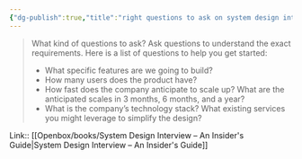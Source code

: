 ```yaml
---
{"dg-publish":true,"title":"right questions to ask on system design interview","tags":["quotes"],"date":"2024-01-10T15:51:03+03:00","modified_at":"2024-02-27T11:13:43+03:00","aliases":"right questions to ask on system design interview","dg-path":"/quotes/202401101551.md","permalink":"/quotes/202401101551/","dgPassFrontmatter":true}
---
```



> What kind of questions to ask? Ask questions to understand the exact requirements. Here is a list of questions to help you get started:
> - What specific features are we going to build?
> - How many users does the product have?
> - How fast does the company anticipate to scale up? What are the anticipated scales in 3 months, 6 months, and a year?
> - What is the company’s technology stack? What existing services you might leverage to simplify the design?

Link:: [[Openbox/books/System Design Interview – An Insider's Guide\|System Design Interview – An Insider's Guide]]
